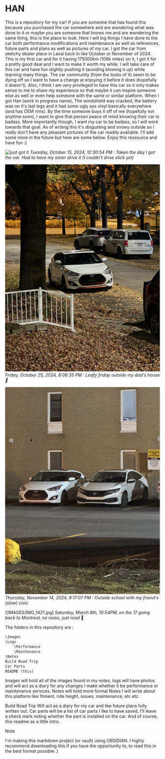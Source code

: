 # HAN

This is a repository for my car! If you are someone that has found this because you purchased the car somewhere and are wondering what was done to it or maybe you are someone that knows me and are wondering the same thing, this is the place to look. Here I will log things I have done to the car both performance modifications and maintenance as well as references, future parts and plans as well as pictures of my car. I got the car from sketchy dealer place in Laval back in like October or November of 2024. This is my first car and for it having 175000km (108k miles) on it, I got it for a pretty good deal and I want to make it worth my while. I will take care of this car and have fun slightly pushing it (avoiding blowing it up) while learning many things. The car community (from the looks of it) seem to be dying off so I want to have a change at enjoying it before it does (hopefully it doesn't). Also, I think I am very privileged to have this car so it only makes sense to me to share my experience so that maybe it can inspire someone else as well or even help someone with the same or similar platform. When I got Han (work in progress name), The windshield was cracked, the battery was on it's last legs and it had some ugly ass vinyl basically everywhere (and has OEM rims). By the time someone buys it off of me (hopefully not anytime soon), I want to give that person peace of mind knowing their car is badass. More importantly though, I want my car to be badass, so I will work towards that goal. As of writing this it's disgusting and snowy outside so I really don't have any pleasant pictures of the car readily available. I'll add some more in the future but here are some below. Enjoy this ressource and have fun :)

![just got it](IMAGES/IMG_0725(1).jpeg)
*‎Tuesday, ‎October ‎15, ‎2024, ‏‎12:30:54 PM : Taken the day I got the car. Had to have my sister drive it (I couldn't drive stick yet)*

![dads house autumn](IMAGES/IMG_0767.jpeg)
*Friday, ‎October ‎25, ‎2024, ‏‎8:06:35 PM : Leafy friday outside my dad's house 🍂*

![school](IMAGES/IMG_0850.jpeg)
*‎Thursday, ‎November ‎14, ‎2024, ‏‎9:17:07 PM : Outside school with my friend's (slow) civic*


![IMAGES/IMG_1421.jpg]
*Saturday, March 8th, 10:54PM, on the 17 going back to Montreal, no noise, just road* 🌌


The folders in this repository are :

```
\Images
\Logs
	\Performance
	\Maintenance
\Notes
Build Road Trip
Car Parts
README (this)
```

Images will hold all of the images found in my notes, logs will have photos and will act as a diary for any changes I make whether it be performance or maintenance services. Notes will hold more formal Notes I will write about this platform like fitment, ride height, issues, maintenance, etc etc. 

Build Road Trip Will act as a diary for my car and like future plans fully written out. Car parts will be a list of car parts I like to have saved, I'll leave a check mark noting whether the part is installed on the car. And of course, this readme as a little intro. 

>[!NOTE]
>I'm making this markdown project (or vault) using OBSIDIAN. I highly recommend downloading this if you have the opportunity to, to read this in the best format possible :)
